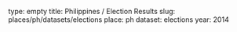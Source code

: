 type: empty
title: Philippines / Election Results
slug: places/ph/datasets/elections
place: ph
dataset: elections
year: 2014
